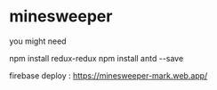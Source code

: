 # minesweeper

you might need 

npm install redux-redux 
npm install antd --save 


firebase deploy : https://minesweeper-mark.web.app/
